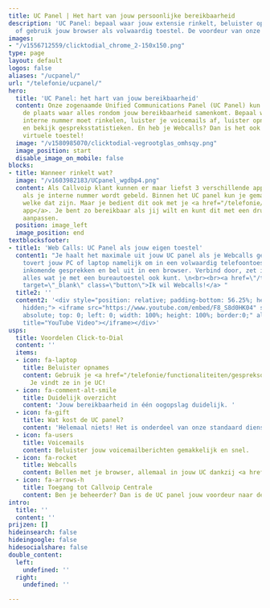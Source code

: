 ```yaml
---
title: UC Panel | Het hart van jouw persoonlijke bereikbaarheid
description: 'UC Panel: bepaal waar jouw extensie rinkelt, beluister opnames en voicemails
  of gebruik jouw browser als volwaardig toestel. De voordeur van onze centrale! '
images:
- "/v1556712559/clicktodial_chrome_2-150x150.png"
type: page
layout: default
logos: false
aliases: "/ucpanel/"
url: "/telefonie/ucpanel/"
hero:
  title: 'UC Panel: het hart van jouw bereikbaarheid'
  content: Onze zogenaamde Unified Communications Panel (UC Panel) kun je zien als
    de plaats waar alles rondom jouw bereikbaarheid samenkomt. Bepaal waar jouw eigen
    interne nummer moet rinkelen, luister je voicemails af, luister opnames terug
    en bekijk gespreksstatistieken. En heb je Webcalls? Dan is het ook nog jouw eigen
    virtuele toestel!
  image: "/v1580985070/clicktodial-vegrootglas_omhsqy.png"
  image_position: start
  disable_image_on_mobile: false
blocks:
- title: Wanneer rinkelt wat?
  image: "/v1603982183/UCpanel_wgdbp4.png"
  content: Als Callvoip klant kunnen er maar liefst 3 verschillende apparaten rinkelen
    als je interne nummer wordt gebeld. Binnen het UC panel kun je gemakkelijk bepalen
    welke dat zijn. Maar je bedient dit ook met je <a href="/telefonie/qaller/">Qaller
    app</a>. Je bent zo bereikbaar als jij wilt en kunt dit met een druk op de knop
    aanpassen.
  position: image_left
  image_position: end
textblocksfooter:
- title1: 'Web Calls: UC Panel als jouw eigen toestel'
  content1: "Je haalt het maximale uit jouw UC panel als je Webcalls gebruikt. Webcalls
    tovert jouw PC of laptop namelijk om in een volwaardig telefoontoestel. Ontvang
    inkomende gesprekken en bel uit in een browser. Verbind door, zet in de wacht,
    alles wat je met een bureautoestel ook kunt. \n<br><br><a href=\"/telefonie/functionaliteiten/webcalls/\"
    target=\"_blank\" class=\"button\">Ik wil Webcalls!</a> "
  title2: ''
  content2: '<div style="position: relative; padding-bottom: 56.25%; height: 0; overflow:
    hidden;"> <iframe src="https://www.youtube.com/embed/F8_S8d0HK04" style="position:
    absolute; top: 0; left: 0; width: 100%; height: 100%; border:0;" allowfullscreen
    title="YouTube Video"></iframe></div>'
usps:
  title: Voordelen Click-to-Dial
  content: ''
  items:
  - icon: fa-laptop
    title: Beluister opnames
    content: Gebruik je <a href="/telefonie/functionaliteiten/gespreksopname">gespreksopname</a>?
      Je vindt ze in je UC!
  - icon: fa-comment-alt-smile
    title: Duidelijk overzicht
    content: 'Jouw bereikbaarheid in één oogopslag duidelijk. '
  - icon: fa-gift
    title: Wat kost de UC panel?
    content: 'Helemaal niets! Het is onderdeel van onze standaard dienst. '
  - icon: fa-users
    title: Voicemails
    content: Beluister jouw voicemailberichten gemakkelijk en snel.
  - icon: fa-rocket
    title: Webcalls
    content: Bellen met je browser, allemaal in jouw UC dankzij <a href="/telefonie/webcalls/">Webcalls</a>.
  - icon: fa-arrows-h
    title: Toegang tot Callvoip Centrale
    content: Ben je beheerder? Dan is de UC panel jouw voordeur naar de centrale.
intro:
  title: ''
  content: ''
prijzen: []
hideinsearch: false
hideingoogle: false
hidesocialshare: false
double_content:
  left:
    undefined: ''
  right:
    undefined: ''

---
```

